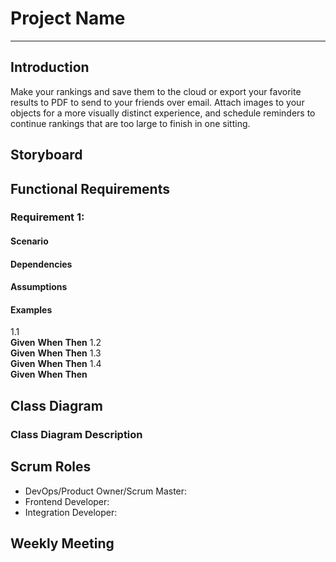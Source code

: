 # Project Name
---
## Introduction


Make your rankings and save them to the cloud or export your favorite results to PDF to send to your friends over email. Attach images to your objects for a more visually distinct experience, and schedule reminders to continue rankings that are too large to finish in one sitting.  
## Storyboard  
## Functional Requirements  
### Requirement 1:
#### Scenario  

#### Dependencies  

#### Assumptions  

#### Examples  
1.1  
**Given** 
**When**
**Then**
1.2  
**Given** 
**When**
**Then**
1.3  
**Given** 
**When**
**Then**
1.4  
**Given** 
**When**
**Then**

## Class Diagram  

### Class Diagram Description  

## Scrum Roles  
- DevOps/Product Owner/Scrum Master: 
- Frontend Developer:
- Integration Developer:
## Weekly Meeting  
